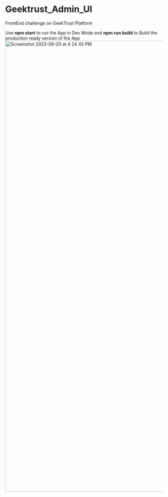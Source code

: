 # Geektrust_Admin_UI
FrontEnd challenge on GeekTrust Platform

Use **npm start** to run the App in Dev Mode and 
 **npm run build** to Build the production ready version of the App
<img width="1440" alt="Screenshot 2023-09-20 at 4 24 45 PM" src="https://github.com/vicfirth1997/Geektrust_Admin_UI/assets/29746786/0c98b058-38e8-429b-9dd9-de20f9afca86">



